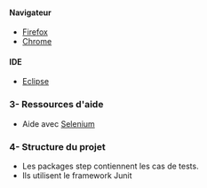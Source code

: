 ﻿
#### Navigateur
- [Firefox](https://www.mozilla.org/fr/firefox/new/)
- [Chrome](https://www.google.fr/chrome/browser/desktop/index.html)

#### IDE
- [Eclipse](https://www.eclipse.org/downloads/download.php?file=/oomph/epp/oxygen/R/eclipse-inst-win64.exe)

### 3- Ressources d'aide

- Aide avec [Selenium](http://toolsqa.com/selenium-webdriver/)

### 4- Structure du projet
- Les packages step contiennent les cas de tests.
- Ils utilisent le framework Junit
